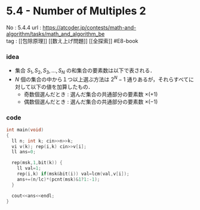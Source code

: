 # 5.4 - Number of Multiples 2

No	: 5.4.4
url	: https://atcoder.jp/contests/math-and-algorithm/tasks/math_and_algorithm_be  
tag	: [[包除原理]] [[数え上げ問題]] [[全探索]]  #E8-book

### idea
- 集合 $S_1, S_2, S_3, \dots, S_N$ の和集合の要素数は以下で表される．
- $N$ 個の集合の中から１つ以上選ぶ方法は $2^N-1$ 通りあるが，それらすべてに対して以下の値を加算したもの．
	- 奇数個選んだとき : 選んだ集合の共通部分の要素数 $\times (+1)$
	- 偶数個選んだとき : 選んだ集合の共通部分の要素数 $\times (-1)$

### code
```cpp
int	main(void)
{
  ll n; int k; cin>>n>>k;
  vi v(k); rep(i,k) cin>>v[i];
  ll ans=0;

  rep(msk,1,bit(k)) {
    ll val=1;
    rep(i,k) if(msk&bit(i)) val=lcm(val,v[i]);
    ans+=(n/lc)*(pcnt(msk)&1?1:-1);
  }

  cout<<ans<<endl;
}
```